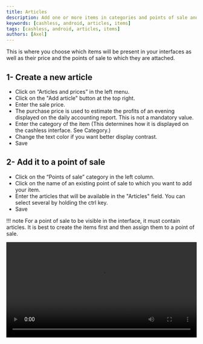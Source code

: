 ```yaml
---
title: Articles
description: Add one or more items in categories and points of sale and assign them a price.
keywords: [cashless, android, articles, items]
tags: [cashless, android, articles, items]
authors: [Axel]
---
```


This is where you choose which items will be present in your interfaces as well as their price and the points 
of sale to which they are attached.

## 1- Create a new article

- Click on “Articles and prices” in the left menu.
- Click on the "Add article" button at the top right.
- Enter the sale price.
- The purchase price is used to estimate the profits of an evening displayed on the daily accounting report. This is not a mandatory value.
- Enter the category of the item (This determines how it is displayed on the cashless interface. See Category.)
- Change the text color if you want better display contrast.
- Save

## 2- Add it to a point of sale


- Click on the “Points of sale” category in the left column.
- Click on the name of an existing point of sale to which you want to add your item.
- Enter the articles that will be available in the "Articles" field. You can select several by holding the ctrl key.
- Save

!!! note
    For a point of sale to be visible in the interface, it must contain articles. 
    It is best to create the items first and then assign them to a point of sale.

<video width="100%" controls src="/assets/video/articles.mp4"></video>
